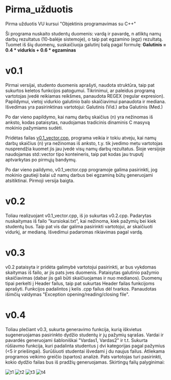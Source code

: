 # Pirma_užduotis
Pirma užduotis VU kursui "Objektinis programavimas su C++"

Ši programa nuskaito studentų duomenis: vardą ir pavardę, n atliktų namų darbų rezultatus (10-balėje sistemoje), o taip pat egzamino (egz) rezultatą.
Tuomet iš šių duomenų, suskaičiuoja galutinį balą pagal formulę:
**Galutinis = 0.4 * vidurkis + 0.6 * egzaminas**

# v0.1
Pirmai versijai, studento duomenis aprašyti, naudota struktūra, taip pat sukurtos keletos funkcijos patogumui. Tikrinimui, ar paleidus programą vartotojas įvedė reikiamas reikšmes, panaudota REGEX (regular expresion).
Papildymui, vietoj vidurkio galutinio balo skaičiavimui panaudota ir mediana. Išvedimas yra pasirinktinas vartotojui: Galutinis (Vid.) arba Galutinis (Med.)

Po dar vieno papildymo, kai namų darbų skaičius (n) yra nežinomas iš anksto, kodas pataisytas, naudojamas tradicinis dinaminis C masyvą mokinio pažymiams sudėti.

Pridėtas failas [v0.1_vector.cpp](https://github.com/vaivapilk/Pirma_uzduotis/blob/v0.1/v0.1_vector.cpp), programa veikia ir tokiu atveju, kai namų darbų skaičius (n) yra nežinomas iš anksto, t.y. tik įvedimo metu vartotojas nusprendžia kuomet jis jau įvedė visų namų darbų rezultatus. Šioje versijoje naudojamas std::vector tipo konteineris, taip pat kodas jau truputį aptvarkytas po pirmųjų bandymų.

Po dar vieno paildymo, v0.1_vector.cpp programoje galima pasirinkti, jog mokinio gautieji balai už namų darbus bei egzaminą būtų generuojami atsitiktinai. Pirmoji versija baigta.

# v0.2
Toliau realizuojant v0.1_vector.cpp, iš jo sukurtas v0.2.cpp. Padarytas nuskaitymas iš failo "kursiokai.txt", kai nežinoma, kiek pažymių bei kiek studentų bus. Taip pat vis dar galima pasirinkti vartotojui, ar skaičiuoti vidurkį, ar medianą. Išvedimui padaromas rikiavimas pagal vardą.

# v0.3
v0.2 pataisyta ir pridėta galimybė vartotojui pasirinkti, ar bus vykdomas skaitymas iš failo, ar jis pats įves duomenis. Pataisytas galutinio pažymio skaičiavimas (dabar jis gali būti skaičiuojamas ir nuo medianos). Duomenų tipai perkelti į Header failus, taip pat sukurtas Header failas funkcijoms aprašyti. Funkcijos padalintos į kelis .cpp failus dėl tvarkos. Panaudotas išimčių valdymas "Exception opening/reading/closing file".

# v0.4
Toliau plečiant v0.3, sukurta generavimo funkcija, kurią iškvietus sugeneruojamas pasirinkto dydžio studentų ir jų pažymių sąrašas. Vardai ir pavardės generuojami šabloniškai "Vardas1, Vardas2" ir t.t. Sukurta rūšiavmo funkcija, kuri padalinta studentus į dvi kategorijas pagal pažymius (<5 ir priešingai). Surūšiuoti studentai išvedami į du naujus failus. Atliekama programos veikimo greičio (spartos) analizė. Pats vartotojas turi pasirinkti, kokio dydžio failas bus iš pradžių generuojamas. 
Skirtingų failų palyginimai:

![t1](https://user-images.githubusercontent.com/56174822/138706581-11e42d4f-aa4a-4b0f-9975-36634460ebff.PNG)
![t2](https://user-images.githubusercontent.com/56174822/138706655-1a9e1f78-0a46-44e8-bc42-1e86a003eebc.PNG)
![t3](https://user-images.githubusercontent.com/56174822/138706672-0b5f44de-4562-4700-a49a-b840df953c99.PNG)
![t4](https://user-images.githubusercontent.com/56174822/138706696-11c77c46-42c4-42c3-b933-0fa6ad46350d.PNG)
